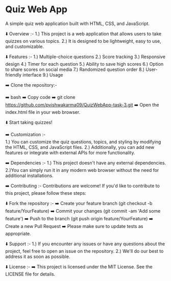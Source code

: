 # Quiz Web App
A simple quiz web application built with HTML, CSS, and JavaScript.

⬇️ Overview :-
    1.) This project is a web application that allows users to take quizzes on various topics.
    2.) It is designed to be lightweight, easy to use, and customizable.

⬇️ Features :-
  1.) Multiple-choice questions
  2.) Score tracking
  3.) Responsive design
  4.) Timer for each question
  5.) Ability to save high scores
  6.) Option to share scores on social media
  7.) Randomized question order
  8.) User-friendly interface
  9.) Usage
  
➡️ Clone the repository:-

  ➡️ bash
  ➡️ Copy code
  ➡️ git clone https://github.com/pvishwakarma09/QuizWebApp-task-3.git
  ➡️ Open the index.html file in your web browser.

⬇️ Start taking quizzes!

➡️ Customization :-    
    1.) You can customize the quiz questions, topics, and styling by modifying the HTML, CSS, and JavaScript files.
    2.) Additionally, you can add new features or integrate with external APIs for more functionality.

➡️ Dependencies :-
    1.) This project doesn't have any external dependencies.
    2.)You can simply run it in any modern web browser without the need for additional installations.

➡️ Contributing :-
Contributions are welcome! If you'd like to contribute to this project, please follow these steps:

⬇️ Fork the repository :-
   ➡️ Create your feature branch (git checkout -b feature/YourFeature)
   ➡️ Commit your changes (git commit -am 'Add some feature')
   ➡️ Push to the branch (git push origin feature/YourFeature)
   ➡️ Create a new Pull Request
   ➡️ Please make sure to update tests as appropriate.

⬇️ Support :-
     1.) If you encounter any issues or have any questions about the project, feel free to open an issue on the repository. 
     2.) We'll do our best to address it as soon as possible.

⬇️  License :- 
    ➡️ This project is licensed under the MIT License. See the LICENSE file for details.
